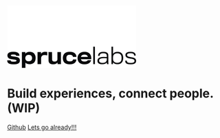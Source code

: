 ![logo](_images/sprucelabs.svg ':size=100x50')

# Build experiences, connect people. (WIP)

[Github](https://github.com/sprucelabsai/spruce-cli)
[Lets go already!!!](/?id=introduction)

